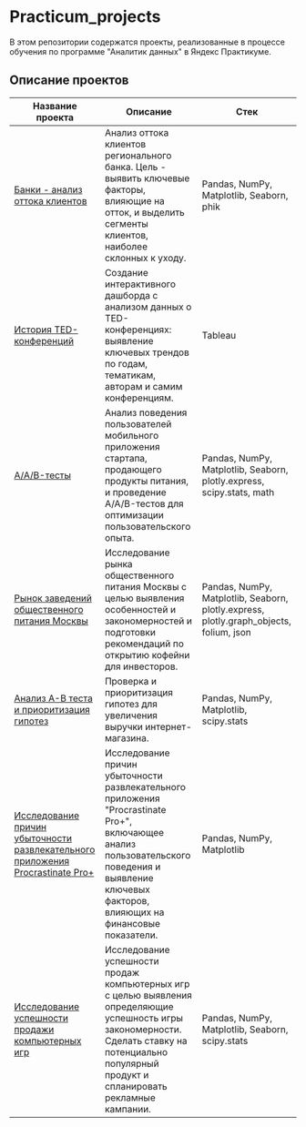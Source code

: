 # Practicum_projects
В этом репозитории содержатся проекты, реализованные в процессе обучения по программе "Аналитик данных" в Яндекс Практикуме.

## Описание проектов

| <div align="center">Название проекта</div>  | <div align="center">Описание</div> | <div align="center">Стек</div> |
| :-------------------------------------- | :------------------------------------------------------------------------------------------------------------------- | :----------------------- |
| [Банки - анализ оттока клиентов](Bank_Churn_Analysis) | Анализ оттока клиентов регионального банка. Цель - выявить ключевые факторы, влияющие на отток, и выделить сегменты клиентов, наиболее склонных к уходу. | Pandas, NumPy, Matplotlib, Seaborn, phik |
| [История TED-конференций](History_of_TED_Conferences) | Создание интерактивного дашборда с анализом данных о TED-конференциях: выявление ключевых трендов по годам, тематикам, авторам и самим конференциям.         | Tableau |
| [А/А/B-тесты](A-A-B_tests/) | Анализ поведения пользователей мобильного приложения стартапа, продающего продукты питания, и проведение A/A/B-тестов для оптимизации пользовательского опыта.        | Pandas, NumPy, Matplotlib, Seaborn, plotly.express, scipy.stats, math                |
| [Рынок заведений общественного питания Москвы](Moscow_Catering_Market/) | Исследование рынка общественного питания Москвы с целью выявления особенностей и закономерностей и подготовки рекомендаций по открытию кофейни для инвесторов.      | Pandas, NumPy, Matplotlib, Seaborn, plotly.express, plotly.graph_objects, folium, json |
| [Анализ А-В теста и приоритизация гипотез](AB_Test_Analysis_Hypothesis_Prioritization/) | Проверка и приоритизация гипотез для увеличения выручки интернет-магазина.  | Pandas, NumPy, Matplotlib, scipy.stats |
| [Исследование причин убыточности развлекательного приложения Procrastinate Pro+](Procrastinat_Pro_Loss_Analysis/) | Исследование причин убыточности развлекательного приложения "Procrastinate Pro+", включающее анализ пользовательского поведения и выявление ключевых факторов, влияющих на финансовые показатели. | Pandas, NumPy, Matplotlib |
| [Исследование успешности продажи компьютерных игр](Video_Game_Sales_Analysis/) | Исследование успешности продаж компьютерных игр с целью выявления определяющие успешность игры закономерности. Сделать ставку на потенциально популярный продукт и спланировать рекламные кампании. | Pandas, NumPy, Matplotlib, Seaborn, scipy.stats |
